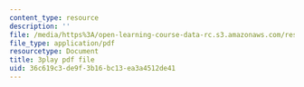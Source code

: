 ```yaml
---
content_type: resource
description: ''
file: /media/https%3A/open-learning-course-data-rc.s3.amazonaws.com/res-8-004-reducing-the-danger-of-nuclear-weapons-and-proliferation-january-iap-2015/36c619c3de9f3b16bc13ea3a4512de41_clG-JuzTxrI.pdf
file_type: application/pdf
resourcetype: Document
title: 3play pdf file
uid: 36c619c3-de9f-3b16-bc13-ea3a4512de41
---
```

